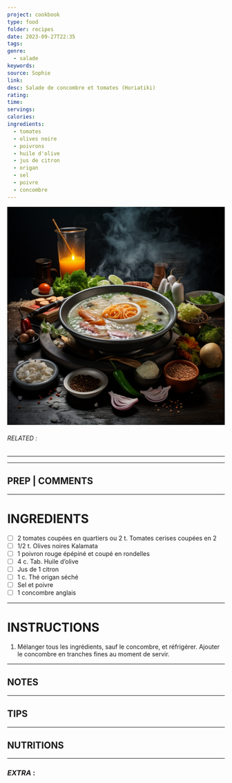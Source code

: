 ```yaml
---
project: cookbook
type: food
folder: recipes
date: 2023-09-27T22:35
tags: 
genre:
  - salade
keywords: 
source: Sophie
link: 
desc: Salade de concombre et tomates (Horiatiki)
rating: 
time: 
servings: 
calories: 
ingredients:
  - tomates
  - olives noire
  - poivrons
  - huile d'olive
  - jus de citron
  - origan
  - sel
  - poivre
  - concombre
---
```


![IMAGE](_default.png)

###### *RELATED* : 
---


---
## PREP | COMMENTS



---
# INGREDIENTS

- [ ] 2 tomates coupées en quartiers ou 2 t. Tomates cerises coupées en 2
- [ ] 1/2 t. Olives noires Kalamata
- [ ] 1 poivron rouge épépiné et coupé en rondelles
- [ ] 4 c. Tab. Huile d’olive
- [ ] Jus de 1 citron
- [ ] 1 c. Thé origan séché
- [ ] Sel et poivre
- [ ] 1 concombre anglais

---
# INSTRUCTIONS

1. Mélanger tous les ingrédients, sauf le concombre, et réfrigérer. Ajouter le concombre en tranches fines au moment de servir.

---
## NOTES



---
## TIPS



---
## NUTRITIONS



---
### *EXTRA* :



